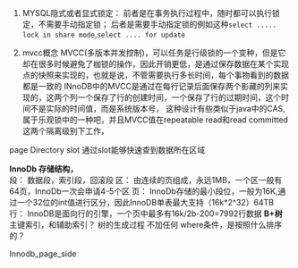 

1. MYSQL隐式或者显式锁定：
    前者是在事务执行过程中，随时都可以执行锁定，不需要手动指定锁；
    后者是需要手动指定锁的例如这种`select ..... lock in share mode`,`select .... for update`

2. mvcc概念
    MVCC(多版本并发控制)，可以任务是行级锁的一个变种，但是它却在很多时候避免了枷锁的操作，因此开销更低，是通过保存数据在某个实现点的快照来实现的，也就是说，不管需要执行多长时间，每个事物看到的数据都是一致的
    INnoDB中的MVCC是通过在每行记录后面保存两个影藏的列来实现的，这两个列一个保存了行的创建时间，一个保存了行的过期时间，这个时间不是实际的时间值，而是系统版本号，
    这种设计有些类似于java中的CAS,属于乐观锁中的一种吧，并且MVCC值在repeatable read和read committed这两个隔离级别下工作，
    
    
page Directory 
slot 通过slot能够快速查到数据所在区域

**InnoDb 存储结构，**    
段： 数据段，索引段，回滚段
区： 由连续的页组成，永远1MB，一个区一般有64页，InnoDb一次会申请4-5个区
页： InnoDb存储的最小段位，一般为16K,通过一个32位的int值进行区分，因此InnoDB单表最大支持（16k*2^32）64TB
行： InnoDB是面向行的引擎，一个页中最多有16k/2b-200=7992行数据
**B+树**
主键索引，和辅助索引？
树的生成过程 
不加任何 where条件，是按照什么排序的？

Innodb_page_side
